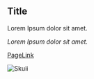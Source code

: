 ## Title


Lorem Ipsum dolor sit amet.

*Lorem Ipsum dolor sit amet.*

[PageLink](https://aurichan.github.io/Project1_Test/)


![Skuii](https://wonderwall.sg/images/default-source/content/dam/wonderwall/images/2020/12/hamsters-are-short-sighted-fish-have-emotions-and-other-cool-pet-trivia/interesting_pet_facts_rectangle.jpg.jpg?sfvrsn=45ee6533_0)